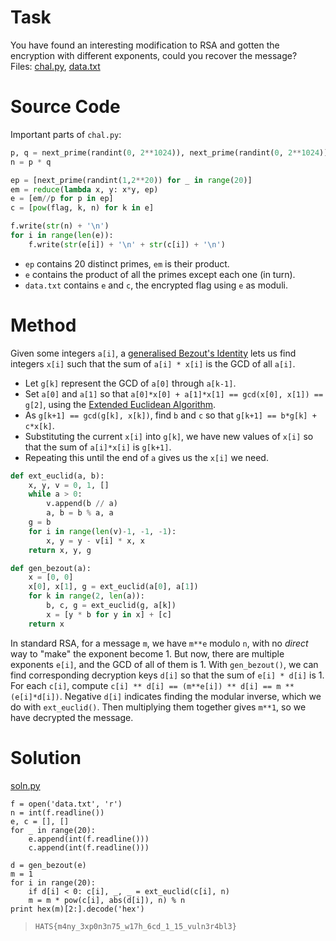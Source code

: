 # Task
You have found an interesting modification to RSA and gotten the encryption with different exponents, could you recover the message?\
Files: [chal.py](chal.py), [data.txt](data.txt)

# Source Code
Important parts of `chal.py`:
```python
p, q = next_prime(randint(0, 2**1024)), next_prime(randint(0, 2**1024))
n = p * q

ep = [next_prime(randint(1,2**20)) for _ in range(20)]
em = reduce(lambda x, y: x*y, ep)
e = [em//p for p in ep]
c = [pow(flag, k, n) for k in e]

f.write(str(n) + '\n')
for i in range(len(e)):
    f.write(str(e[i]) + '\n' + str(c[i]) + '\n')
```
- `ep` contains 20 distinct primes, `em` is their product.
- `e` contains the product of all the primes except each one (in turn).
- `data.txt` contains `e` and `c`, the encrypted flag using `e` as moduli.

# Method
Given some integers `a[i]`, a [generalised Bezout's Identity](https://en.wikipedia.org/wiki/B%C3%A9zout%27s_identity#For_three_or_more_integers) lets us find integers `x[i]` such that the sum of `a[i] * x[i]` is the GCD of all `a[i]`.
- Let `g[k]` represent the GCD of `a[0]` through `a[k-1]`.
- Set `a[0]` and `a[1]` so that `a[0]*x[0] + a[1]*x[1] == gcd(x[0], x[1]) == g[2]`, using the [Extended Euclidean Algorithm](https://en.wikipedia.org/wiki/Extended_Euclidean_algorithm#Pseudocode).
- As `g[k+1] == gcd(g[k], x[k])`, find `b` and `c` so that `g[k+1] == b*g[k] + c*x[k]`.
- Substituting the current `x[i]` into `g[k]`, we have new values of `x[i]` so that the sum of `a[i]*x[i]` is `g[k+1]`.
- Repeating this until the end of `a` gives us the `x[i]` we need.
```python
def ext_euclid(a, b):
    x, y, v = 0, 1, []
    while a > 0:
        v.append(b // a)
        a, b = b % a, a
    g = b
    for i in range(len(v)-1, -1, -1):
        x, y = y - v[i] * x, x
    return x, y, g

def gen_bezout(a):
    x = [0, 0]
    x[0], x[1], g = ext_euclid(a[0], a[1])
    for k in range(2, len(a)):
        b, c, g = ext_euclid(g, a[k])
        x = [y * b for y in x] + [c]
    return x
```
In standard RSA, for a message `m`, we have `m**e` modulo `n`, with no _direct_ way to "make" the exponent become 1. But now, there are multiple exponents `e[i]`, and the GCD of all of them is 1. With `gen_bezout()`, we can find corresponding decryption keys `d[i]` so that the sum of `e[i] * d[i]` is 1.\
For each `c[i]`, compute `c[i] ** d[i] == (m**e[i]) ** d[i] == m ** (e[i]*d[i])`. Negative `d[i]` indicates finding the modular inverse, which we do with `ext_euclid()`. Then multiplying them together gives `m**1`, so we have decrypted the message.

# Solution
[soln.py](soln.py)
```
f = open('data.txt', 'r')
n = int(f.readline())
e, c = [], []
for _ in range(20):
    e.append(int(f.readline()))
    c.append(int(f.readline()))

d = gen_bezout(e)
m = 1
for i in range(20):
    if d[i] < 0: c[i], _, _ = ext_euclid(c[i], n)
    m = m * pow(c[i], abs(d[i]), n) % n
print hex(m)[2:].decode('hex')
```
> `HATS{m4ny_3xp0n3n75_w17h_6cd_1_15_vuln3r4bl3}`
